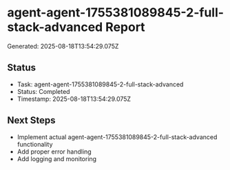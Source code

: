 # agent-agent-1755381089845-2-full-stack-advanced Report

Generated: 2025-08-18T13:54:29.075Z

## Status
- Task: agent-agent-1755381089845-2-full-stack-advanced
- Status: Completed
- Timestamp: 2025-08-18T13:54:29.075Z

## Next Steps
- Implement actual agent-agent-1755381089845-2-full-stack-advanced functionality
- Add proper error handling
- Add logging and monitoring
